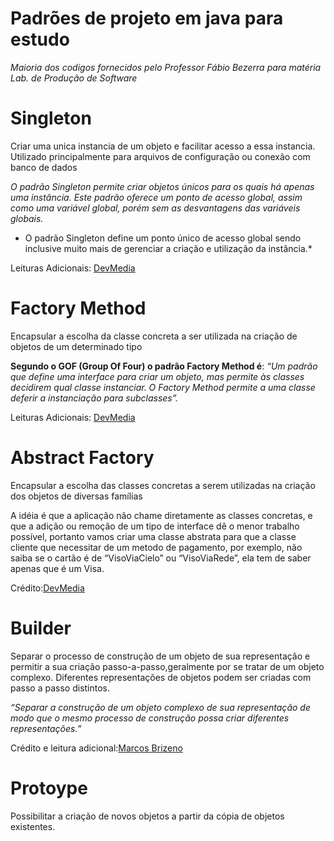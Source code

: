 # Padrões de projeto em java para estudo
*Maioria dos codigos fornecidos pelo Professor Fábio Bezerra para matéria Lab. de Produção de Software*
# Singleton
Criar uma unica instancia de um objeto e facilitar acesso a essa instancia. Utilizado principalmente para arquivos de configuração ou conexão com banco de dados

*O padrão Singleton permite criar objetos únicos para os quais há apenas uma instância. Este padrão oferece um ponto de acesso global, assim como uma variável global, porém sem as desvantagens das variáveis globais.* 

* O padrão Singleton define um ponto único de acesso global sendo inclusive muito mais de gerenciar a criação e utilização da instância.*

Leituras Adicionais:
[DevMedia](https://www.devmedia.com.br/padrao-de-projeto-singleton-em-java/26392)

# Factory Method
Encapsular a escolha da classe concreta a ser utilizada na criação de objetos de um determinado tipo

**Segundo o GOF (Group Of Four) o padrão Factory Method é**: *“Um padrão que define uma interface para criar um objeto, mas permite às classes decidirem qual classe instanciar. O Factory Method permite a uma classe deferir a instanciação para subclasses”.*

Leituras Adicionais:
[DevMedia](https://www.devmedia.com.br/padrao-de-projeto-factory-method-em-java/26348)

# Abstract Factory
Encapsular a escolha das classes concretas a serem utilizadas na criação dos objetos de diversas famílias

A idéia é que a aplicação não chame diretamente as classes concretas, e que a adição ou remoção de um tipo de interface dê o menor trabalho possível, portanto vamos criar uma classe abstrata para que a classe cliente que necessitar de um metodo de pagamento, por exemplo, não saiba se o cartão é de “VisoViaCielo” ou “VisoViaRede”, ela tem de saber apenas que é um Visa.

Crédito:[DevMedia](https://www.devmedia.com.br/padrao-abstract-factory/23030)

# Builder

Separar o processo de construção de um objeto de sua representação e permitir a sua criação passo-a-passo,geralmente por se tratar de um objeto complexo. Diferentes representações de objetos podem ser criadas com passo a passo distintos.

*“Separar a construção de um objeto complexo de sua representação de modo que o mesmo processo de construção possa criar diferentes representações.”*

Crédito e leitura adicional:[Marcos Brizeno](https://brizeno.wordpress.com/category/padroes-de-projeto/builder/)

# Protoype

Possibilitar a criação de novos objetos a partir da cópia de objetos existentes.

